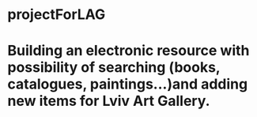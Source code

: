 # projectForLAG
# Building an electronic resource with possibility of searching (books, catalogues, paintings...)and adding new items for Lviv Art Gallery.
